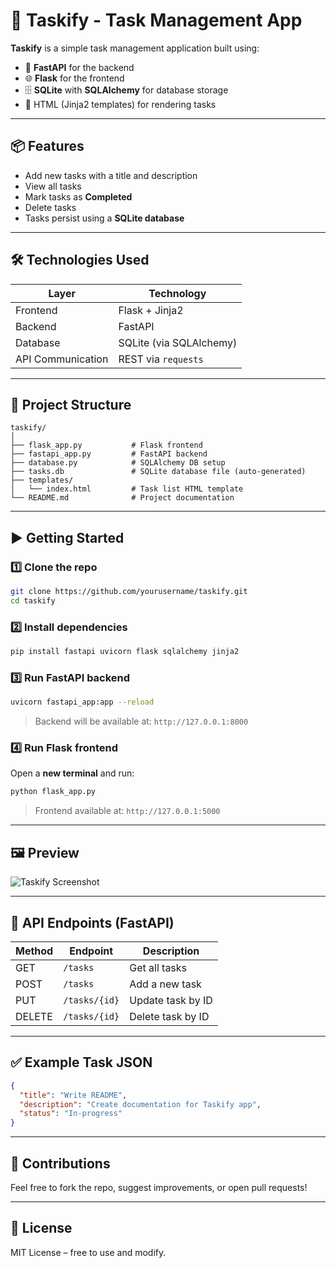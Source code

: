 
# 📝 Taskify - Task Management App

**Taskify** is a simple task management application built using:

- 🚀 **FastAPI** for the backend  
- 🌐 **Flask** for the frontend  
- 🗄️ **SQLite** with **SQLAlchemy** for database storage  
- 📄 HTML (Jinja2 templates) for rendering tasks

---

## 📦 Features

- Add new tasks with a title and description  
- View all tasks  
- Mark tasks as **Completed**  
- Delete tasks  
- Tasks persist using a **SQLite database**

---

## 🛠️ Technologies Used

| Layer       | Technology       |
|-------------|------------------|
| Frontend    | Flask + Jinja2   |
| Backend     | FastAPI          |
| Database    | SQLite (via SQLAlchemy) |
| API Communication | REST via `requests` |

---

## 📁 Project Structure

```
taskify/
│
├── flask_app.py           # Flask frontend
├── fastapi_app.py         # FastAPI backend
├── database.py            # SQLAlchemy DB setup
├── tasks.db               # SQLite database file (auto-generated)
├── templates/
│   └── index.html         # Task list HTML template
└── README.md              # Project documentation
```

---

## ▶️ Getting Started

### 1️⃣ Clone the repo

```bash
git clone https://github.com/yourusername/taskify.git
cd taskify
```

### 2️⃣ Install dependencies

```bash
pip install fastapi uvicorn flask sqlalchemy jinja2
```

### 3️⃣ Run FastAPI backend

```bash
uvicorn fastapi_app:app --reload
```

> Backend will be available at: `http://127.0.0.1:8000`

### 4️⃣ Run Flask frontend

Open a **new terminal** and run:

```bash
python flask_app.py
```

> Frontend available at: `http://127.0.0.1:5000`

---

## 🖼️ Preview

![Taskify Screenshot](https://via.placeholder.com/800x400?text=Taskify+App+Preview)

---

## 🔧 API Endpoints (FastAPI)

| Method | Endpoint         | Description            |
|--------|------------------|------------------------|
| GET    | `/tasks`         | Get all tasks          |
| POST   | `/tasks`         | Add a new task         |
| PUT    | `/tasks/{id}`    | Update task by ID      |
| DELETE | `/tasks/{id}`    | Delete task by ID      |

---

## ✅ Example Task JSON

```json
{
  "title": "Write README",
  "description": "Create documentation for Taskify app",
  "status": "In-progress"
}
```

---

## 🙌 Contributions

Feel free to fork the repo, suggest improvements, or open pull requests!

---

## 📄 License

MIT License – free to use and modify.
